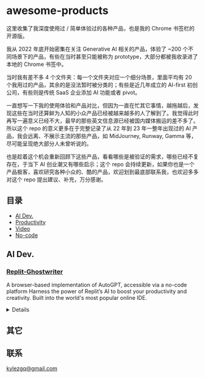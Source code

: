 # awesome-products
这里收集了我深度使用过 / 简单体验过的各种产品，也是我的 Chrome 书签栏的开源版。

我从 2022 年底开始密集在关注 Generative AI 相关的产品，体验了 ~200 个不同场景下的产品，有些在当时甚至只能被称为 prototype，大部分都被我收录进了本地的 Chrome 书签中。

当时我有差不多 4 个文件夹：每一个文件夹对应一个细分场景，里面平均有 20 个我用过的产品，其余的是没法暂时被分类的；有些是近几年成立的 AI-first 初创公司，有些则是传统 SaaS 企业添加 AI 功能或者 pivot。

一直想写一下我的使用体验和产品对比，但因为一直在忙其它事情，越拖越后，发现这些在当时还算鲜为人知的小众产品已经被越来越多的人了解到了。我觉得此时再写一遍意义已经不大，最早的那些英文信息源已经被国内媒体搬运的差不多了。所以这个 repo 的意义更多在于完整记录了从 22 年到 23 年一整年出现过的 AI 产品，我会远离、不展示主流的那些产品，如 MidJourney, Runway, Gamma 等，尽可能呈现绝大部分人未曾听说的。

也是趁着这个机会重新回顾下这些产品，看看哪些是被验证的需求，哪些已经不复存在，于当下 AI 创业潮又有哪些启示；这个 repo 会持续更新，如果你也是一个产品极客，喜欢研究各种小众的、酷的产品，欢迎划到最底部联系我，也欢迎多多对这个 repo 提出建议、补充，万分感谢。


## 目录
- [AI Dev.](#-AI-Dev.)
- [Productivity](#-Productivity)
- [Video](#-AI-Video)
- [No-code](#-No-code)


## AI Dev.
### [Replit-Ghostwriter](https://replit.com/site/ghostwriter)
A browser-based implementation of AutoGPT, accessible via a no-code platform
Harness the power of Replit’s AI to boost your productivity and creativity. Built into the world's most popular online IDE.
<details>

- A no-code platform
- xxx

#### Links
- [Documentation](https://docs.reworkd.ai/)
- [Website](https://agentgpt.reworkd.ai/)
- [GitHub](https://github.com/reworkd/AgentGPT)
</details>




## 其它

## 联系
kylezgq@gmail.com
